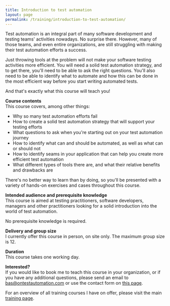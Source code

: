 ```yaml
---
title: Introduction to test automation
layout: page
permalink: /training/introduction-to-test-automation/
---
```

Test automation is an integral part of many software development and testing teams' activities nowadays. No surprise there. However, many of those teams, and even entire organizations, are still struggling with making their test automation efforts a success.

Just throwing tools at the problem will not make your software testing activities more efficient. You will need a solid test automation strategy, and to get there, you'll need to be able to ask the right questions. You'll also need to be able to identify what to automate and how this can be done in the most efficient way before you start writing automated tests.

And that's exactly what this course will teach you!

**Course contents**  
This course covers, among other things:

  * Why so many test automation efforts fail
  * How to create a solid test automation strategy that will support your testing efforts
  * What questions to ask when you're starting out on your test automation journey
  * How to identify what can and should be automated, as well as what can or should not
  * How to identify seams in your application that can help you create more efficient test automation
  * What different types of tools there are, and what their relative benefits and drawbacks are

There's no better way to learn than by doing, so you'll be presented with a variety of hands-on exercises and cases throughout this course.

**Intended audience and prerequisite knowledge**  
This course is aimed at testing practitioners, software developers, managers and other practitioners looking for a solid introduction into the world of test automation.

No prerequisite knowledge is required.

**Delivery and group size**  
I currently offer this course in person, on site only. The maximum group size is 12.

**Duration**  
This course takes one working day.

**Interested?**  
If you would like to book me to teach this course in your organization, or if you have any additional questions, please send an email to bas@ontestautomation.com or use the contact form on [this page](/contact/).

For an overview of all training courses I have on offer, please visit the main [training page](/training/).
